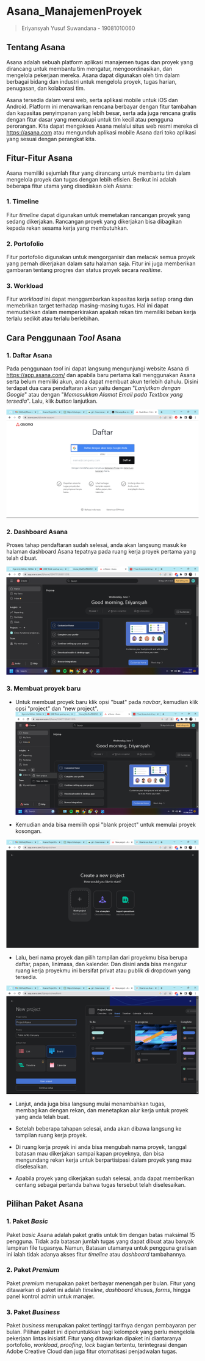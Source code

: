 # Asana_ManajemenProyek
> Eriyansyah Yusuf Suwandana - 19081010060

## Tentang Asana
Asana adalah sebuah platform aplikasi manajemen tugas dan proyek yang dirancang untuk membantu tim mengatur, mengoordinasikan, dan mengelola pekerjaan mereka. Asana dapat digunakan oleh tim dalam berbagai bidang dan industri untuk mengelola proyek, tugas harian, penugasan, dan kolaborasi tim.

Asana tersedia dalam versi web, serta aplikasi mobile untuk iOS dan Android. Platform ini menawarkan rencana berbayar dengan fitur tambahan dan kapasitas penyimpanan yang lebih besar, serta ada juga rencana gratis dengan fitur dasar yang mencukupi untuk tim kecil atau pengguna perorangan. Kita dapat mengakses Asana melalui situs web resmi mereka di https://asana.com atau mengunduh aplikasi mobile Asana dari toko aplikasi yang sesuai dengan perangkat kita.

## Fitur-Fitur Asana
   Asana memiliki sejumlah fitur yang dirancang untuk membantu tim dalam mengelola proyek dan tugas dengan lebih efisien. Berikut ini adalah beberapa fitur utama yang disediakan oleh Asana:
   
### 1. Timeline
Fitur *timeline* dapat digunakan untuk memetakan rancangan proyek yang sedang dikerjakan. Rancangan proyek yang dikerjakan bisa dibagikan kepada rekan sesama kerja yang membutuhkan.

### 2. Portofolio
Fitur portofolio digunakan untuk mengorganisir dan melacak semua proyek yang pernah dikerjakan dalam satu halaman saja. Fitur ini juga memberikan gambaran tentang progres dan status proyek secara *realtime*.

### 3. Workload
Fitur *workload* ini dapat menggambarkan kapasitas kerja setiap orang dan memebrikan target terhadap masing-masing tugas. Hal ini dapat memudahkan dalam memperkirakan apakah rekan tim memiliki beban kerja terlalu sedikit atau terlalu berlebihan.

## Cara Penggunaan *Tool* Asana
### 1. Daftar Asana
Pada penggunaan *tool* ini dapat langsung mengunjungi website Asana di https://app.asana.com/ dan apabila baru pertama kali menggunakan Asana serta belum memiliki akun, anda dapat membuat akun terlebih dahulu. Disini terdapat dua cara pendaftaran akun yaitu dengan "*Lanjutkan dengan Google*" atau dengan "*Memasukkan Alamat Email pada Textbox yang tersedia*". Lalu, klik *button* lanjutkan.

![alt text](https://github.com/eribot12/Asana_ManPro/blob/main/image%20asana/asana%201.png)

### 2. Dashboard Asana
Proses tahap pendaftaran sudah selesai, anda akan langsung masuk ke halaman dashboard Asana tepatnya pada ruang kerja proyek pertama yang telah dibuat.

![alt text](https://github.com/eribot12/Asana_ManPro/blob/main/image%20asana/Screenshot%202023-06-07%20003513.png)

### 3. Membuat proyek baru
*   Untuk membuat proyek baru klik opsi "buat" pada *navbar*, kemudian klik opsi "project" dan "new project".
![alt text](https://github.com/eribot12/Asana_ManPro/blob/main/image%20asana/Screenshot%202023-06-07%20003620.png)

*   Kemudian anda bisa memilih opsi "blank project" untuk memulai proyek kosongan.

![alt text](https://github.com/ilhmainr/Asana-ProjectManagement/blob/main/image%20asana/asana%20new%20project%202.png)

*   Lalu, beri nama proyek dan pilih tampilan dari proyekmu bisa berupa daftar, papan, linimasa, dan kalender. Dan disini anda bisa mengatur ruang kerja proyekmu ini bersifat privat atau publik di dropdown yang tersedia.

![alt text](https://github.com/ilhmainr/Asana-ProjectManagement/blob/main/image%20asana/asana%20new%20project%203.png)

*   Lanjut, anda juga bisa langsung mulai menambahkan tugas, membagikan dengan rekan, dan menetapkan alur kerja untuk proyek yang anda telah buat.

*   Setelah beberapa tahapan selesai, anda akan dibawa langsung ke tampilan ruang kerja proyek.


*   Di ruang kerja proyek ini anda bisa mengubah nama proyek, tanggal batasan mau dikerjakan sampai kapan proyeknya, dan bisa mengundang rekan kerja untuk berpartisipasi dalam proyek yang mau diselesaikan.

*   Apabila proyek yang dikerjakan sudah selesai, anda dapat memberikan centang sebagai pertanda bahwa tugas tersebut telah diselesaikan.

## Pilihan Paket Asana
### 1. Paket *Basic*
Paket *basic* Asana adalah paket gratis untuk tim dengan batas maksimal 15 pengguna. Tidak ada batasan jumlah tugas yang dapat dibuat atau banyak lampiran file tugasnya. Namun, Batasan utamanya untuk pengguna gratisan ini ialah tidak adanya akses fitur *timeline* atau *dashboard* tambahannya.

### 2. Paket *Premium*
Paket *premium* merupakan paket berbayar menengah per bulan. Fitur yang ditawarkan di paket ini adalah *timeline*, *dashboard* khusus, *forms*, hingga panel kontrol admin untuk manajer.

### 3. Paket *Business*
Paket *business* merupakan paket tertinggi tarifnya dengan pembayaran per bulan. Pilihan paket ini diperuntukkan bagi kelompok yang perlu mengelola pekerjaan lintas inisiatif. Fitur yang ditawarkan dipaket ini diantaranya portofolio, *workload*, *proofing*, *lock* bagian tertentu, terintegrasi dengan Adobe Creative Cloud dan juga fitur otomatisasi penjadwalan tugas.

